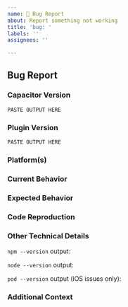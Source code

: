 ```yaml
---
name: 🚨 Bug Report
about: Report something not working
title: 'bug: '
labels: ''
assignees: ''

---
```


## Bug Report

### Capacitor Version
<!--
Paste the output from the `npx cap doctor` command into the code block below. This will provide the versions of Capacitor packages and related dependencies.
-->

```
PASTE OUTPUT HERE
```

### Plugin Version
<!--
Paste the output from the `npx @capgo/cli@latest doctor` command into the code block below. This will provide the versions of Capacitor updater package.
-->
```
PASTE OUTPUT HERE
```

### Platform(s)
<!--
List the platforms that this bug affects.
-->



### Current Behavior
<!--
Describe how the bug manifests. Be specific.
-->



### Expected Behavior
<!--
Describe what the behavior should be.
-->



### Code Reproduction
<!--
To isolate the cause of the problem, we ask you to provide a minimal sample application that demonstrates the issue.
For full instructions, see: https://github.com/ionic-team/capacitor/blob/HEAD/CONTRIBUTING.md#creating-a-code-reproduction
-->



### Other Technical Details
<!--
Please provide the following information with your request and any other relevant technical details (versions of IDEs, local environment info, plugin information or links, etc).
-->

`npm --version` output:

`node --version` output:

`pod --version` output (iOS issues only):

### Additional Context
<!--
List any other information that is relevant to your issue. Stack traces, related issues, suggestions on how to fix, Stack Overflow links, forum links, etc.
-->

